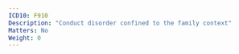 ```yaml
---
ICD10: F910
Description: "Conduct disorder confined to the family context"
Matters: No
Weight: 0
---
```


